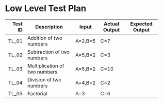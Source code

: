 # Low Level Test Plan
|Test ID   |Description   |Input   |Actual Output   |Expected Output   |
|--:|---|---|---|---|
|TL_01   |Addition of two numbers   |A=2,B=5   |C=7   |   |
|TL_02   |Subtraction of two numbers   |A=5,B=2   |C=3   |   |
|TL_03   |Multiplication of two numbers   |A=5,B=2   |C=10   |   |
|TL_04   |Division of two numbers   |A=4,B=2   |C=2   |   |
|TL_05   |Factorial   |A=3   | C=6  |   |
